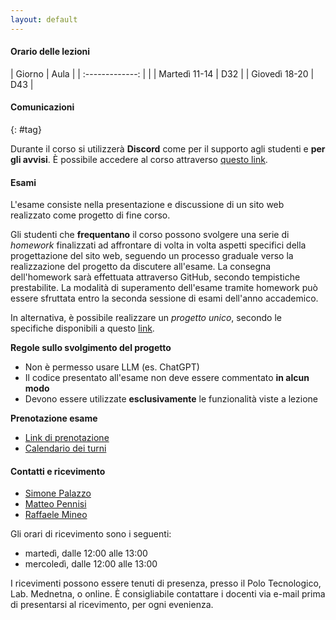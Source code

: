 ```yaml
---
layout: default
---
```


#### Orario delle lezioni

| Giorno          | Aula |
| :-------------: |      |
| Martedì 11-14   |  D32  |
| Giovedì 18-20   |  D43  |

#### Comunicazioni
{: #tag}

Durante il corso si utilizzerà **Discord** come per il supporto agli studenti e **per gli avvisi**.
È possibile accedere al corso attraverso [questo link](https://discord.gg/4cyBSJxkqb).

<!--<img src='imgs/discord.png' height='50'>-->

#### Esami

L'esame consiste nella presentazione e discussione di un sito web realizzato come progetto di fine corso.

Gli studenti che **frequentano** il corso possono svolgere una serie di *homework* finalizzati ad affrontare di volta in volta aspetti specifici della progettazione del sito web,
seguendo un processo graduale verso la realizzazione del progetto da discutere all'esame. La consegna dell'homework sarà effettuata attraverso GitHub, secondo tempistiche prestabilite.
La modalità di superamento dell'esame tramite homework può essere sfruttata entro la seconda sessione di esami dell'anno accademico.

In alternativa, è possibile realizzare un *progetto unico*, secondo le specifiche disponibili a questo
[link](https://studentiunict-my.sharepoint.com/:b:/g/personal/simone_palazzo_unict_it/ETJoInIWX_JNiA6P2ek4GYoBRQ5kobsyKxFnVqJb1vK3mA?e=f0xJQ6).

**Regole sullo svolgimento del progetto**
* Non è permesso usare LLM (es. ChatGPT)
* Il codice presentato all'esame non deve essere commentato **in alcun modo**
* Devono essere utilizzate **esclusivamente** le funzionalità viste a lezione

**Prenotazione esame**
* [Link di prenotazione](https://forms.gle/XF6gskfBbNuQLy3j8)
* [Calendario dei turni](https://studentiunict-my.sharepoint.com/:x:/g/personal/simone_palazzo_unict_it/EQZrnwAlgvdJrKkogcCK4ncBSNpjyIzDCSilLdVKN4yf2Q?e=TLMyqb)


<!-- [A questo link](https://calendly.com/simone-palazzo/esami-wp) è possibile prenotarsi per l'esame (sia homework che progetto unico). -->

#### Contatti e ricevimento

- [Simone Palazzo](mailto:simone.palazzo@unict.it)
- [Matteo Pennisi](mailto:matteo.pennisi@phd.unict.it)
- [Raffaele Mineo](mailto:raffaele.mineo@phd.unict.it)

Gli orari di ricevimento sono i seguenti:
- martedì, dalle 12:00 alle 13:00
- mercoledì, dalle 12:00 alle 13:00

I ricevimenti possono essere tenuti di presenza, presso il Polo Tecnologico, Lab. Mednetna, o online.
È consigliabile contattare i docenti via e-mail prima di presentarsi al ricevimento, per ogni evenienza.